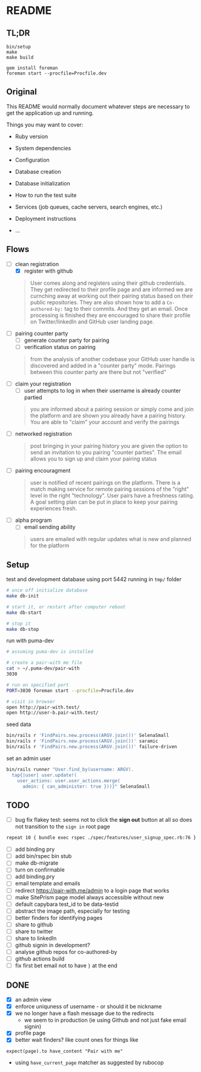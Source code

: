 # README

## TL;DR

```
bin/setup
make
make build

gem install foreman
foreman start --procfile=Procfile.dev
```

## Original

This README would normally document whatever steps are necessary to get the
application up and running.

Things you may want to cover:

* Ruby version

* System dependencies

* Configuration

* Database creation

* Database initialization

* How to run the test suite

* Services (job queues, cache servers, search engines, etc.)

* Deployment instructions

* ...

## Flows

- [ ] clean registration
  - [x] register with github
  > User comes along and registers using their github credentials. They get redirected to their profile page and are informed we are curnching away at working out their pairing status based on their public repositories. They are also shown how to add a `Co-authored-by:` tag to their commits. And they get an email. Once processing is finished they are encouraged to share their profile on Twitter/linkedIn and GitHub user landing page.
- [ ] pairing counter party
  - [ ] generate counter party for pairing
  - [ ] verification status on pairing
  > from the analysis of another codebase your GitHub user handle is discovered and added in a "counter party" mode. Pairings between this counter party are there but not "verified"
- [ ] claim your registration
  - [ ] user attempts to log in when their username is already counter partied
  > you are informed about a pairing session or simply come and join the platform and are shown you already have a pairing history. You are able to "claim" your account and verify the pairings
- [ ] networked registration
  > post bringing in your pairing history you are given the option to send an invitation to you pairing "counter parties". The email allows you to sign up and claim your pairing status
- [ ] pairing encouragment
  > user is notified of recent pairings on the platform. There is a match making service for remote pairing sessions of the "right" level in the right "technology". User pairs have a freshness rating. A goal setting plan can be put in place to keep your pairing experiences fresh.
- [ ] alpha program
  - [ ] email sending ability
  > users are emailed with regular updates what is new and planned for the platform

## Setup

test and development database using port 5442 running in `tmp/` folder

```bash
# once off initialize database
make db-init

# start it, or restart after computer reboot
make db-start

# stop it
make db-stop
```

run with puma-dev

```bash
# assuming puma-dev is installed

# create a pair-with me file
cat > ~/.puma-dev/pair-with
3030

# run on specified port
PORT=3030 foreman start --procfile=Procfile.dev

# visit in browser
open http://pair-with.test/
open http://user-b.pair-with.test/
```

seed data

```bash
bin/rails r 'FindPairs.new.process(ARGV.join())' SelenaSmall
bin/rails r 'FindPairs.new.process(ARGV.join())' saramic
bin/rails r 'FindPairs.new.process(ARGV.join())' failure-driven
```

set an admin user

```bash
bin/rails runner "User.find_by(username: ARGV).
  tap{|user| user.update!(
    user_actions: user.user_actions.merge(
      admin: { can_administer: true }))}" SelenaSmall
```

## TODO

- [ ] bug fix flakey test: seems not to click the **sign out** button at all so
  does not transition to the `sign in` root page
```bash
repeat 10 { bundle exec rspec ./spec/features/user_signup_spec.rb:76 }
```
- [ ] add binding pry
- [ ] add bin/rspec bin stub
- [ ] make db-migrate
- [ ] turn on confirmable
- [ ] add binding.pry
- [ ] email template and emails
- [ ] redirect https://pair-with.me/admin to a login page that works
- [ ] make SitePrism page model always accessible without new
- [ ] default capybara test_id to be data-testid
- [ ] abstract the image path, especially for testing
- [ ] better finders for identifying pages
- [ ] share to github
- [ ] share to twitter
- [ ] share to linkedIn
- [ ] github signin in development?
- [ ] analyse github repos for co-authored-by
- [ ] github actions build
- [ ] fix first bet email not to have `}` at the end

## DONE

- [X] an admin view
- [x] enforce uniquness of username - or should it be nickname
- [x] we no longer have a flash message due to the redirects
  - we seem to in production (ie using Github and not just fake email signin)
- [x] profile page
- [x] better wait finders? like count ones for things like
```
expect(page).to have_content "Pair with me"
```
  - using `have_current_page` matcher as suggested by rubocop
